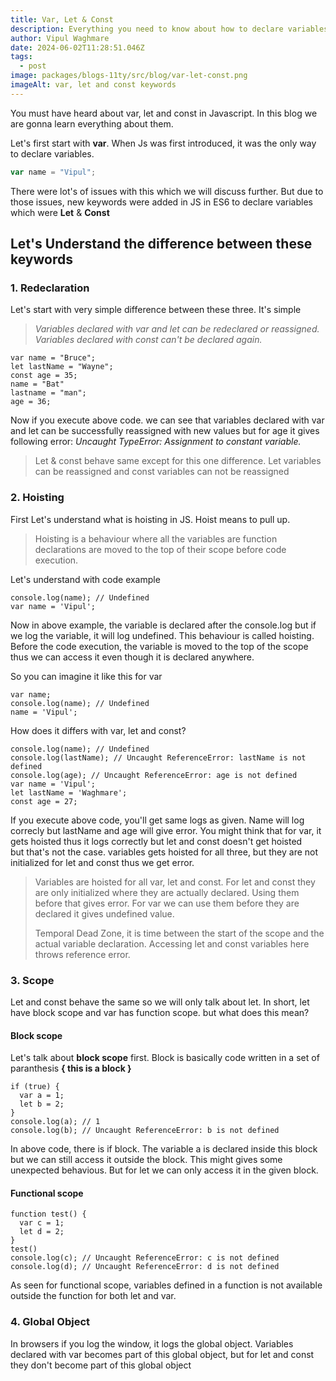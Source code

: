 ```yaml
---
title: Var, Let & Const
description: Everything you need to know about how to declare variables in JS.
author: Vipul Waghmare
date: 2024-06-02T11:28:51.046Z
tags:
  - post
image: packages/blogs-11ty/src/blog/var-let-const.png
imageAlt: var, let and const keywords
---
```


You must have heard about var, let and const in Javascript. In this blog we are gonna learn everything about them.

Let's first start with **var**. When Js was first introduced, it was the only way to declare variables.

```javascript
var name = "Vipul";
```

There were lot's of issues with this which we will discuss further. But due to those issues, new keywords were added in JS in ES6 to declare variables which were **Let** & **Const**

## Let's Understand the difference between these keywords

### 1. Redeclaration

Let's start with very simple difference between these three. It's simple

> _Variables declared with var and let can be redeclared or reassigned. Variables declared with const can't be declared again._

```
var name = "Bruce";
let lastName = "Wayne";
const age = 35;
name = "Bat"
lastname = "man";
age = 36;
```

Now if you execute above code. we can see that variables declared with var and let can be successfully reassigned with new values but for age it gives following error: *Uncaught TypeError: Assignment to constant variable.*

> Let & const behave same except for this one difference. Let variables can be reassigned and const variables can not be reassigned

### 2. Hoisting

First Let's understand what is hoisting in JS. Hoist means to pull up.

> Hoisting is a behaviour where all the variables are function declarations are moved to the top of their scope before code execution.

Let's understand with code example

```
console.log(name); // Undefined
var name = 'Vipul';
```

Now in above example, the variable is declared after the console.log but if we log the variable, it will log undefined. This behaviour is called hoisting. Before the code execution, the variable is moved to the top of the scope thus we can access it even though it is declared anywhere.

So you can imagine it like this for var

```
var name;
console.log(name); // Undefined
name = 'Vipul';
```

How does it differs with var, let and const?

```
console.log(name); // Undefined
console.log(lastName); // Uncaught ReferenceError: lastName is not defined
console.log(age); // Uncaught ReferenceError: age is not defined
var name = 'Vipul';
let lastName = 'Waghmare';
const age = 27;
```

If you execute above code, you'll get same logs as given. Name will log correcly but lastName and age will give error. You might think that for var, it gets hoisted thus it logs correctly but let and const doesn't get hoisted but that's not the case. variables gets hoisted for all three, but they are not initialized for let and const thus we get error.

> Variables are hoisted for all var, let and const. For let and const they are only initialized where they are actually declared. Using them before that gives error. For var we can use them before they are declared it gives undefined value.
>
> Temporal Dead Zone, it is time between the start of the scope and the actual variable declaration. Accessing let and const variables here throws reference error.

### 3. Scope

Let and const behave the same so we will only talk about let. In short, let have block scope and var has function scope. but what does this mean?

#### Block scope

Let's talk about **block scope** first. Block is basically code written in a set of paranthesis **{ this is a block }**

```
if (true) {
  var a = 1;
  let b = 2;
}
console.log(a); // 1
console.log(b); // Uncaught ReferenceError: b is not defined
```

In above code, there is if block. The variable a is declared inside this block but we can still access it outside the block. This might gives some unexpected behavious. But for let we can only access it in the given block.

#### Functional scope

```
function test() {
  var c = 1;
  let d = 2;
}
test()
console.log(c); // Uncaught ReferenceError: c is not defined
console.log(d); // Uncaught ReferenceError: d is not defined
```

As seen for functional scope, variables defined in a function is not available outside the function for both let and var.

### 4. Global Object

In browsers if you log the window, it logs the global object. Variables declared with var becomes part of this global object, but for let and const they don't become part of this global object
